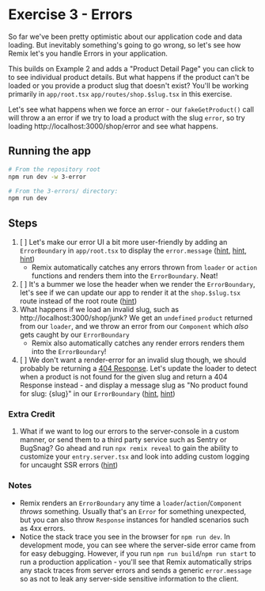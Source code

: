 # Exercise 3 - Errors

So far we've been pretty optimistic about our application code and data loading. But inevitably something's going to go wrong, so let's see how Remix let's you handle Errors in your application.

This builds on Example 2 and adds a "Product Detail Page" you can click to to see individual product details. But what happens if the product can't be loaded or you provide a product slug that doesn't exist? You'll be working primarily in `app/root.tsx` `app/routes/shop.$slug.tsx` in this exercise.

Let's see what happens when we force an error - our `fakeGetProduct()` call will throw a an error if we try to load a product with the slug `error`, so try loading http://localhost:3000/shop/error and see what happens.

## Running the app

```sh
# From the repository root
npm run dev -w 3-error

# From the 3-errors/ directory:
npm run dev
```

## Steps

1. [ ] Let's make our error UI a bit more user-friendly by adding an `ErrorBoundary` in `app/root.tsx` to display the `error.message` ([hint](https://remix.run/docs/en/main/route/error-boundary), [hint](https://remix.run/docs/en/main/hooks/use-route-error), [hint](https://remix.run/docs/en/main/guides/errors))
   - Remix automatically catches any errors thrown from `loader` or `action` functions and renders them into the `ErrorBoundary`. Neat!
2. [ ] It's a bummer we lose the header when we render the `ErrorBoundary`, let's see if we can update our app to render it at the `shop.$slug.tsx` route instead of the root route ([hint](https://remix.run/docs/en/main/guides/errors#nested-error-boundaries))
3. What happens if we load an invalid slug, such as http://localhost:3000/shop/junk? We get an `undefined` `product` returned from our `loader`, and we throw an error from our `Component` which _also_ gets caught by our `ErrorBoundary`
   - Remix also automatically catches any render errors renders them into the `ErrorBoundary`!
4. [ ] We don't want a render-error for an invalid slug though, we should probably be returning a [404 Response](https://developer.mozilla.org/en-US/docs/Web/HTTP/Status/404). Let's update the loader to detect when a product is not found for the given slug and return a 404 Response instead - and display a message slug as "No product found for slug: {slug}" in our `ErrorBoundary` ([hint](https://remix.run/docs/en/main/guides/not-found), [hint](https://remix.run/docs/en/main/utils/is-route-error-response))

### Extra Credit

1. What if we want to log our errors to the server-console in a custom manner, or send them to a third party service such as Sentry or BugSnag? Go ahead and run `npx remix reveal` to gain the ability to customize your `entry.server.tsx` and look into adding custom logging for uncaught SSR errors ([hint](https://remix.run/docs/en/main/file-conventions/entry.server#handleerror))

### Notes

- Remix renders an `ErrorBoundary` any time a `loader`/`action`/`Component` _throws_ something. Usually that's an `Error` for something unexpected, but you can also throw `Response` instances for handled scenarios such as 4xx errors.
- Notice the stack trace you see in the browser for `npm run dev`. In development mode, you can see where the server-side error came from for easy debugging. However, if you run `npm run build`/`npm run start` to run a production application - you'll see that Remix automatically strips any stack traces from server errors and sends a generic `error.message` so as not to leak any server-side sensitive information to the client.
